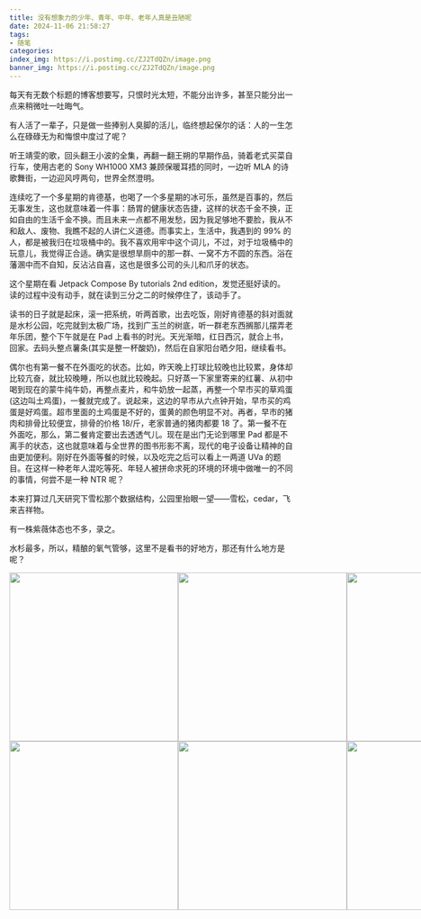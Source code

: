 ```yaml
---
title: 没有想象力的少年、青年、中年、老年人真是丑陋呢
date: 2024-11-06 21:58:27
tags:
- 随笔
categories:
index_img: https://i.postimg.cc/ZJ2TdQZn/image.png
banner_img: https://i.postimg.cc/ZJ2TdQZn/image.png
---
```


每天有无数个标题的博客想要写，只恨时光太短，不能分出许多，甚至只能分出一点来稍微吐一吐晦气。

有人活了一辈子，只是做一些捧别人臭脚的活儿，临终想起保尔的话：人的一生怎么在碌碌无为和悔恨中度过了呢？

听王靖雯的歌，回头翻王小波的全集，再翻一翻王朔的早期作品，骑着老式买菜自行车，使用古老的 Sony WH1000 XM3 兼顾保暖耳捂的同时，一边听 MLA 的诗歌舞街，一边迎风哼两句，世界全然澄明。

连续吃了一个多星期的肯德基，也喝了一个多星期的冰可乐，虽然是百事的，然后无事发生，这也就意味着一件事：肠胃的健康状态告捷，这样的状态千金不换，正如自由的生活千金不换。而且未来一点都不用发愁，因为我足够地不要脸，我从不和敌人、废物、我瞧不起的人讲仁义道德。而事实上，生活中，我遇到的 99% 的人，都是被我归在垃圾桶中的。我不喜欢用牢中这个词儿，不过，对于垃圾桶中的玩意儿，我觉得正合适。确实是很想旱厕中的那一群、一窝不方不圆的东西。浴在藩溷中而不自知，反沾沾自喜，这也是很多公司的头儿和爪牙的状态。

这个星期在看 Jetpack Compose By tutorials 2nd edition，发觉还挺好读的。读的过程中没有动手，就在读到三分之二的时候停住了，该动手了。

读书的日子就是起床，滚一把系统，听两首歌，出去吃饭，刚好肯德基的斜对面就是水杉公园，吃完就到太极广场，找到广玉兰的树底，听一群老东西搁那儿摆弄老年乐团，整个下午就是在 Pad 上看书的时光。天光渐暗，红日西沉，就合上书，回家。去码头整点薯条(其实是整一杯酸奶)，然后在自家阳台晒夕阳，继续看书。

偶尔也有第一餐不在外面吃的状态。比如，昨天晚上打球比较晚也比较累，身体却比较亢奋，就比较晚睡，所以也就比较晚起。只好蒸一下家里寄来的红薯、从初中喝到现在的蒙牛纯牛奶，再整点麦片，和牛奶放一起蒸，再整一个早市买的草鸡蛋(这边叫土鸡蛋)，一餐就完成了。说起来，这边的早市从六点钟开始，早市买的鸡蛋是好鸡蛋。超市里面的土鸡蛋是不好的，蛋黄的颜色明显不对。再者，早市的猪肉和排骨比较便宜，排骨的价格 18/斤，老家普通的猪肉都要 18 了。第一餐不在外面吃，那么，第二餐肯定要出去透透气儿。现在是出门无论到哪里 Pad 都是不离手的状态，这也就意味着与全世界的图书形影不离，现代的电子设备让精神的自由更加便利。刚好在外面等餐的时候，以及吃完之后可以看上一两道 UVa 的题目。在这样一种老年人混吃等死、年轻人被拼命求死的环境的环境中做唯一的不同的事情，何尝不是一种 NTR 呢？

本来打算过几天研究下雪松那个数据结构，公园里抬眼一望——雪松，cedar，飞来吉祥物。

有一株紫薇体态也不多，录之。

水杉最多，所以，精酿的氧气管够，这里不是看书的好地方，那还有什么地方是呢？

<div style="display: flex; justify-content: space-around;">
    <img src="https://i.postimg.cc/hG135VTv/IMG-20241102-233335.jpg" alt="" width=300 />
    <img src="https://i.postimg.cc/ZqSMHw9X/IMG-20241103-161834.jpg" alt="" width=300 />
    <img src="https://i.postimg.cc/tRS8bdfV/IMG-20241104-005151.jpg" alt="" width=300 />
    <img src="https://i.postimg.cc/Hk5NbqLQ/IMG-20241104-142503.jpg" alt="" width=300 />
</div>

<div style="display: flex; justify-content: space-around;">
    <img src="https://i.postimg.cc/HsrRkcDv/IMG-20241105-154918.jpg" alt="" width=300 />
    <img src="https://i.postimg.cc/15bTnmym/IMG-20241105-163448.jpg" alt="" width=300 />
    <img src="https://i.postimg.cc/fyrPvZXv/IMG-20241106-202501.jpg" alt="" width=300 />
</div>


